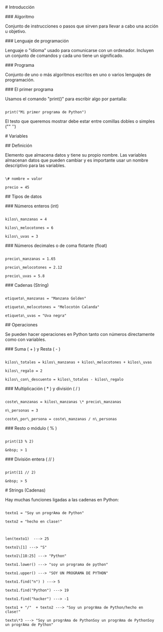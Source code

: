 \# Introducción

\### Algoritmo

Conjunto de instrucciones o pasos que sirven para llevar a cabo una acción u objetivo.



\### Lenguaje de programación

Lenguaje o "idioma" usado para comunicarse con un ordenador. Incluyen un conjunto de comandos y cada uno tiene un significado.



\### Programa

Conjunto de uno o más algoritmos escritos en uno o varios lenguajes de programación.



\### El primer programa

Usamos el comando "print()" para escribir algo por pantalla:

```

print("Mi primer programa de Python")

``` 

El testo que queremos mostrar debe estar entre comillas dobles o simples (""  '')



\# Variables

\## Definición

Elemento que almacena datos y tiene su propio nombre. Las variables almacenan datos que pueden cambiar y es importante usar un nombre descriptivo para las variables.



```

\# nombre = valor

precio = 45

```

\## Tipos de datos

\### Números enteros (int)

```

kilos\_manzanas = 4

kilos\_melocotones = 6

kilos\_uvas = 3

```

\### Números decimales o de coma flotante (float)

```

precio\_manzanas = 1.65

precio\_melocotones = 2.12

precio\_uvas = 5.8

```

\### Cadenas (String)

```

etiqueta\_manzanas = "Manzana Golden"

etiqueta\_melocotones = "Melocotón Calanda"

etiqueta\_uvas = "Uva negra"

```

\## Operaciones

Se pueden hacer operaciones en Python tanto con números directamente como con variables.

\### Suma ( + ) y Resta ( - )

```

kilos\_totales = kilos\_manzanas + kilos\_melocotones + kilos\_uvas

kilos\_regalo = 2

kilos\_con\_descuento = kilos\_totales - kilos\_regalo

```

\### Multiplicación ( \* ) y división ( / )

```

coste\_manzanas = kilos\_manzanas \* precio\_manzanas

n\_personas = 3

coste\_por\_persona = coste\_manzanas / n\_personas

```

\### Resto o módulo ( % )

```

print(13 % 2)

&nbsp; > 1

```

\### División entera ( // )

```

print(11 // 2)

&nbsp; > 5

```

\# Strings (Cadenas)

Hay muchas funciones ligadas a las cadenas en Python:

````

texto1 = "Soy un progrAma de Python"

texto2 = "hecho en clase!"



len(texto1)  ---> 25

texto1\[1] ---> "S"

texto1\[18:25] ---> "Python"

texto1.lower() ---> "soy un programa de python"

texto1.upper() ---> "SOY UN PROGRAMA DE PYTHON"

texto1.find("n") ) ---> 5

texto1.find("Python") ---> 19

texto1.find("hacker") ---> -1

texto1 + "/"  + texto2 ---> "Soy un progrAma de Python/hecho en clase!"

texto\*3 ---> "Soy un progrAma de PythonSoy un progrAma de PythonSoy un progrAma de Python"



````

